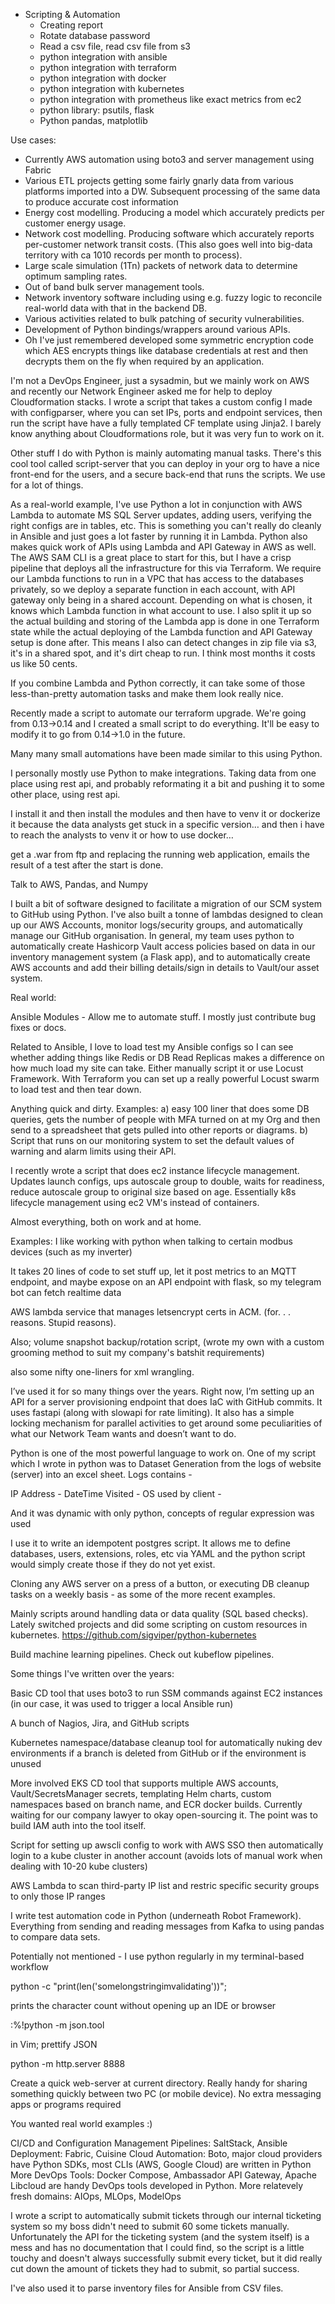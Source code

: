 - Scripting & Automation
    - Creating report
    - Rotate database password
    - Read a csv file, read csv file from s3 
    - python integration with ansible
    - python integration with terraform
    - python integration with docker
    - python integration with kubernetes
    - python integration with prometheus like exact metrics from ec2
    - python library: psutils, flask
    - Python pandas, matplotlib

Use cases:
- Currently AWS automation using boto3 and server management using Fabric
- Various ETL projects getting some fairly gnarly data from various platforms imported into a DW. Subsequent processing of the same data to produce accurate cost information
- Energy cost modelling. Producing a model which accurately predicts per customer energy usage.
- Network cost modelling. Producing software which accurately reports per-customer network transit costs. (This also goes well into big-data territory with ca 1010 records per month to process).
- Large scale simulation (1Tn) packets of network data to determine optimum sampling rates.
- Out of band bulk server management tools.
- Network inventory software including using e.g. fuzzy logic to reconcile real-world data with that in the backend DB.
- Various activities related to bulk patching of security vulnerabilities.
- Development of Python bindings/wrappers around various APIs.
- Oh I've just remembered developed some symmetric encryption code which AES encrypts things like database credentials at rest and then decrypts them on the fly when required by an application.

I'm not a DevOps Engineer, just a sysadmin, but we mainly work on AWS and recently our Network Engineer asked me for help to deploy Cloudformation stacks. I wrote a script that takes a custom config I made with configparser, where you can set IPs, ports and endpoint services, then run the script have have a fully templated CF template using Jinja2. I barely know anything about Cloudformations role, but it was very fun to work on it.

Other stuff I do with Python is mainly automating manual tasks. There's this cool tool called script-server that you can deploy in your org to have a nice front-end for the users, and a secure back-end that runs the scripts. We use for a lot of things.


As a real-world example, I've use Python a lot in conjunction with AWS Lambda to automate MS SQL Server updates, adding users, verifying the right configs are in tables, etc. This is something you can't really do cleanly in Ansible and just goes a lot faster by running it in Lambda. Python also makes quick work of APIs using Lambda and API Gateway in AWS as well. The AWS SAM CLI is a great place to start for this, but I have a crisp pipeline that deploys all the infrastructure for this via Terraform. We require our Lambda functions to run in a VPC that has access to the databases privately, so we deploy a separate function in each account, with API gateway only being in a shared account. Depending on what is chosen, it knows which Lambda function in what account to use. I also split it up so the actual building and storing of the Lambda app is done in one Terraform state while the actual deploying of the Lambda function and API Gateway setup is done after. This means I also can detect changes in zip file via s3, it's in a shared spot, and it's dirt cheap to run. I think most months it costs us like 50 cents.

If you combine Lambda and Python correctly, it can take some of those less-than-pretty automation tasks and make them look really nice.


Recently made a script to automate our terraform upgrade. We're going from 0.13->0.14 and I created a small script to do everything. It'll be easy to modify it to go from 0.14->1.0 in the future.

Many many small automations have been made similar to this using Python.



I personally mostly use Python to make integrations. Taking data from one place using rest api, and probably reformating it a bit and pushing it to some other place, using rest api.

I install it and then install the modules and then have to venv it or dockerize it because the data analysts get stuck in a specific version… and then i have to reach the analysts to venv it or how to use docker…



get a .war from ftp and replacing the running web application, emails the result of a test after the start is done.

Talk to AWS, Pandas, and Numpy

I built a bit of software designed to facilitate a migration of our SCM system to GitHub using Python. I've also built a tonne of lambdas designed to clean up our AWS Accounts, monitor logs/security groups, and automatically manage our GitHub organisation. In general, my team uses python to automatically create Hashicorp Vault access policies based on data in our inventory management system (a Flask app), and to automatically create AWS accounts and add their billing details/sign in details to Vault/our asset system.


Real world:

Ansible Modules - Allow me to automate stuff. I mostly just contribute bug fixes or docs.

Related to Ansible, I love to load test my Ansible configs so I can see whether adding things like Redis or DB Read Replicas makes a difference on how much load my site can take. Either manually script it or use Locust Framework. With Terraform you can set up a really powerful Locust swarm to load test and then tear down.

Anything quick and dirty. Examples: a) easy 100 liner that does some DB queries, gets the number of people with MFA turned on at my Org and then send to a spreadsheet that gets pulled into other reports or diagrams. b) Script that runs on our monitoring system to set the default values of warning and alarm limits using their API.


I recently wrote a script that does ec2 instance lifecycle management. Updates launch configs, ups autoscale group to double, waits for readiness, reduce autoscale group to original size based on age. Essentially k8s lifecycle management using ec2 VM's instead of containers.


Almost everything, both on work and at home.

Examples: I like working with python when talking to certain modbus devices (such as my inverter)

It takes 20 lines of code to set stuff up, let it post metrics to an MQTT endpoint, and maybe expose on an API endpoint with flask, so my telegram bot can fetch realtime data


AWS lambda service that manages letsencrypt certs in ACM. (for. . . reasons. Stupid reasons).

Also; volume snapshot backup/rotation script, (wrote my own with a custom grooming method to suit my company's batshit requirements)

also some nifty one-liners for xml wrangling.

I’ve used it for so many things over the years. Right now, I’m setting up an API for a server provisioning endpoint that does IaC with GitHub commits. It uses fastapi (along with slowapi for rate limiting). It also has a simple locking mechanism for parallel activities to get around some peculiarities of what our Network Team wants and doesn’t want to do.


Python is one of the most powerful language to work on. One of my script which I wrote in python was to Dataset Generation from the logs of website (server) into an excel sheet.
Logs contains -

IP Address -
DateTime Visited -
OS used by client -

And it was dynamic with only python, concepts of regular expression was used

I use it to write an idempotent postgres script. It allows me to define databases, users, extensions, roles, etc via YAML and the python script would simply create those if they do not yet exist.

Cloning any AWS server on a press of a button, or executing DB cleanup tasks on a weekly basis - as some of the more recent examples.

Mainly scripts around handling data or data quality (SQL based checks). Lately switched projects and did some scripting on custom resources in kubernetes. https://github.com/sigviper/python-kubernetes

Build machine learning pipelines. Check out kubeflow pipelines.

Some things I've written over the years:

Basic CD tool that uses boto3 to run SSM commands against EC2 instances (in our case, it was used to trigger a local Ansible run)

A bunch of Nagios, Jira, and GitHub scripts

Kubernetes namespace/database cleanup tool for automatically nuking dev environments if a branch is deleted from GitHub or if the environment is unused

More involved EKS CD tool that supports multiple AWS accounts, Vault/SecretsManager secrets, templating Helm charts, custom namespaces based on branch name, and ECR docker builds. Currently waiting for our company lawyer to okay open-sourcing it. The point was to build IAM auth into the tool itself.

Script for setting up awscli config to work with AWS SSO then automatically login to a kube cluster in another account (avoids lots of manual work when dealing with 10-20 kube clusters)

AWS Lambda to scan third-party IP list and restric specific security groups to only those IP ranges


I write test automation code in Python (underneath Robot Framework). Everything from sending and reading messages from Kafka to using pandas to compare data sets.


Potentially not mentioned - I use python regularly in my terminal-based workflow

python -c "print(len('somelongstringimvalidating'))";

prints the character count without opening up an IDE or browser

:%!python -m json.tool

in Vim; prettify JSON

python -m http.server 8888

Create a quick web-server at current directory. Really handy for sharing something quickly between two PC (or mobile device). No extra messaging apps or programs required

You wanted real world examples :)


CI/CD and Configuration Management Pipelines: SaltStack, Ansible
Deployment: Fabric, Cuisine
Cloud Automation: Boto, major cloud providers have Python SDKs, most CLIs (AWS, Google Cloud) are written in Python
More DevOps Tools: Docker Compose, Ambassador API Gateway, Apache Libcloud are handy DevOps tools developed in Python.
More relatevely fresh domains: AIOps, MLOps, ModelOps


I wrote a script to automatically submit tickets through our internal ticketing system so my boss didn't need to submit 60 some tickets manually. Unfortunately the API for the ticketing system (and the system itself) is a mess and has no documentation that I could find, so the script is a little touchy and doesn't always successfully submit every ticket, but it did really cut down the amount of tickets they had to submit, so partial success.

I've also used it to parse inventory files for Ansible from CSV files.

